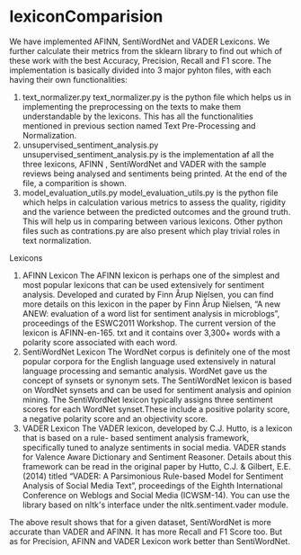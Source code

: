 # lexiconComparision
We have implemented AFINN, SentiWordNet and VADER Lexicons. We further calculate their metrics from the sklearn library to find out which of these work with the best Accuracy, Precision, Recall and F1 score.
The implementation is basically divided into 3 major pyhton files, with each having their own
functionalities:
1. text_normalizer.py
text_normalizer.py is the python file which helps us in implementing the preprocessing on
the texts to make them understandable by the lexicons. This has all the functionalities mentioned in
previous section named Text Pre-Processing and Normalization.
2. unsupervised_sentiment_analysis.py
unsupervised_sentiment_analysis.py is the implementation af all the three lexicons, AFINN ,
SentiWordNet and VADER with the sample reviews being analysed and sentiments being printed.
At the end of the file, a comparition is shown.
3. model_evaluation_utils.py
model_evaluation_utils.py is the python file which helps in calculation various metrics to
assess the quality, rigidity and the varience between the predicted outcomes and the ground truth.
This will help us in comparing between various lexicons.
Other python files such as contrations.py are also present which play trivial roles in text
normalization.

Lexicons
1. AFINN Lexicon
The AFINN lexicon is perhaps one of the simplest and most popular lexicons that
can be used extensively for sentiment analysis. Developed and curated by Finn Årup Nielsen, you
can find more details on this lexicon in the paper by Finn Årup Nielsen, “A new ANEW: evaluation
of a word list for sentiment analysis in microblogs”, proceedings of the ESWC2011 Workshop. The
current version of the lexicon is AFINN-en-165. txt and it contains over 3,300+ words with a
polarity score associated with each word.
2. SentiWordNet Lexicon
The WordNet corpus is definitely one of the most popular corpora for the English
language used extensively in natural language processing and semantic analysis. WordNet gave us
the concept of synsets or synonym sets. The SentiWordNet lexicon is based on WordNet synsets and
can be used for sentiment analysis and opinion mining. The SentiWordNet lexicon typically assigns
three sentiment scores for each WordNet synset.These include a positive polarity score, a negative
polarity score and an objectivity score.
3. VADER Lexicon
The VADER lexicon, developed by C.J. Hutto, is a lexicon that is based on a rule-
based sentiment analysis framework, specifically tuned to analyze sentiments in social media.
VADER stands for Valence Aware Dictionary and Sentiment Reasoner. Details about this
framework can be read in the original paper by Hutto, C.J. & Gilbert, E.E. (2014) titled “VADER: A
Parsimonious Rule-based Model for Sentiment Analysis of Social Media Text”, proceedings of the
Eighth International Conference on Weblogs and Social Media (ICWSM-14). You can use the
library based on nltk's interface under the nltk.sentiment.vader module.


The above result shows that for a given dataset, SentiWordNet is more accurate than
VADER and AFINN. It has more Recall and F1 Score too.
But as for Precision, AFINN and VADER Lexicon work better than SentiWordNet.
